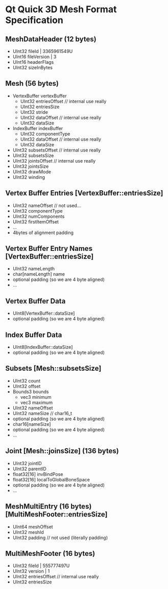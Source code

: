 # Qt Quick 3D Mesh Format Specification

## MeshDataHeader (12 bytes)
- UInt32 fileId | 3365961549U
- UInt16 fileVersion | 3
- UInt16 headerFlags 
- UInt32 sizeInBytes

## Mesh (56 bytes)
- VertexBuffer vertexBuffer
    - UInt32 entriesOffset // internal use really
    - UInt32 entriesSize
    - UInt32 stride
    - UInt32 dataOffset // internal use really
    - UInt32 dataSize
- IndexBuffer indexBuffer
    - UInt32 componentType
    - UInt32 dataOffset // internal use really
    - UInt32 dataSize
- UInt32 subsetsOffset // internal use really
- UInt32 subsetsSize
- UInt32 jointsOffset // internal use really
- UInt32 jointsSize
- UInt32 drawMode
- UInt32 winding

## Vertex Buffer Entries [VertexBuffer::entriesSize]
- UInt32 nameOffset // not used...
- UInt32 componentType
- UInt32 numComponents
- UInt32 firstItemOffset
- ...
- 4bytes of alignment padding

## Vertex Buffer Entry Names [VertexBuffer::entriesSize]
- UInt32 nameLength
- char[nameLength] name
- optional padding (so we are 4 byte aligned)
- ...

## Vertex Buffer Data
- UInt8[VertexBuffer::dataSize]
- optional padding (so we are 4 byte aligned)

## Index Buffer Data
- UInt8[IndexBuffer::dataSize]
- optional padding (so we are 4 byte aligned)

## Subsets [Mesh::subsetsSize]
- UInt32 count
- UInt32 offset
- Bounds3 bounds
   - vec3<float32> minimum
   - vec3<float32> maximum
- UInt32 nameOffset
- UInt32 nameSize // char16_t
- optional padding (so we are 4 byte aligned)
- char16[nameSize]
- optional padding (so we are 4 byte aligned)
- ...

## Joint [Mesh::joinsSize] (136 bytes)
- UInt32 jointID
- UInt32 parentID
- float32[16] invBindPose
- float32[16] localToGlobalBoneSpace
- optional padding (so we are 4 byte aligned)
- ...


## MeshMultiEntry (16 bytes) [MultiMeshFooter::entriesSize]
- UInt64 meshOffset
- UInt32 meshId
- UInt32 padding // not used (literally padding)

## MultiMeshFooter (16 bytes)
- UInt32 fileId | 555777497U
- UInt32 version | 1
- UInt32 entriesOffset // internal use really
- UInt32 entriesSize
